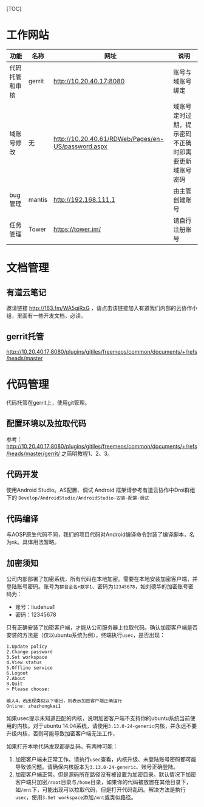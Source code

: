 [TOC]

# 工作网站

功能 | 名称 | 网址 | 说明
---------|----------|---------|---------
代码托管和审核 | gerrit | http://10.20.40.17:8080 | 账号与域账号绑定
域账号修改 | 无 | http://10.20.40.61/RDWeb/Pages/en-US/password.aspx | 域账号定时过期，提示密码不正确时即需要更新域账号密码
bug管理 | mantis | http://192.168.111.1 | 由主管创建账号
任务管理 | Tower | https://tower.im/ | 请自行注册账号

# 文档管理

## 有道云笔记

邀请链接 http://163.fm/WA5giRxG ，请点击该链接加入有道我们内部的云协作小组，里面有一些开发文档，必读。

## gerrit托管

http://10.20.40.17:8080/plugins/gitiles/freemeos/common/documents/+/refs/heads/master

# 代码管理

代码托管在gerrit上，使用git管理。

## 配置环境以及拉取代码

参考： http://10.20.40.17:8080/plugins/gitiles/freemeos/common/documents/+/refs/heads/master/gerrit/  之简明教程1、2、3。

## 代码开发

使用Android Studio。AS配置、调试 Android 框架请参考有道云协作中Droi群组下的 `Develop/AndroidStudio/AndroidStudio-安装-配置-调试`

## 代码编译

与AOSP原生代码不同，我们的项目代码对Android编译命令封装了编译脚本，名为`mk`。具体用法暂略。

## 加密须知

公司内部部署了加密系统，所有代码在本地加密。需要在本地安装加密客户端，并登陆账号密码。账号为`拼音全名+数字1`、密码为`12345678`，如刘德华的加密账号密码为：

- 账号：liudehua1
- 密码：12345678

只有正确安装了加密客户端，才能从公司服务器上拉取代码。确认加密客户端是否安装的方法是（仅以ubuntu系统为例），终端执行`usec`，是否出现：

```
1.Update policy
2.Change password
3.Set workspace
4.View status
5.Offline service
6.Logout
7.About
8.Quit
> Please choose:

输入4，若出现类似以下输出，则表示加密客户端正确运行
Online: zhuzhongkai1
```

如果usec提示未知道匹配的内核，说明加密客户端不支持你的ubuntu系统当前使用的内核。对于ubuntu 14.04系统，请使用`3.13.0-24-generic`内核，并永远不要升级内核，否则可能导致加密客户端无法工作，

如果打开本地代码发现都是乱码。有两种可能：

1. 加密客户端未正常工作。请执行`usec`查看，内核升级、未登陆账号密码都可能导致该问题。请确保内核版本为`3.13.0-24-generic`、账号正确登陆。
2. 加密客户端正常。但是源码所在路径没有被设置为加密目录。默认情况下加密客户端只加密`/root`目录与`/home`目录，如果你的代码被放置在其他目录下，如`/mnt`下，可能出现可以拉取代码，但是打开代码乱码。解决方法是执行`usec`，使用`3.Set workspace`添加`/mnt`或类似路径。
